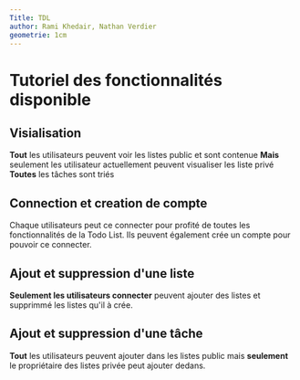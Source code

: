 ```yaml
---
Title: TDL
author: Rami Khedair, Nathan Verdier
geometrie: 1cm
---
```


# Tutoriel des fonctionnalités disponible

## Visialisation
**Tout** les utilisateurs peuvent voir les listes public et sont contenue
**Mais** seulement les utilisateur actuellement peuvent visualiser les liste privé
**Toutes** les tâches sont triés 

## Connection et creation de compte
Chaque utilisateurs peut ce connecter pour profité de toutes les fonctionnalités de la Todo List.
Ils peuvent également crée un compte pour pouvoir ce connecter.

## Ajout et suppression d'une liste
**Seulement les utilisateurs connecter** peuvent ajouter des listes et supprimmé les listes qu'il à crée.

## Ajout et suppression d'une tâche
**Tout** les utilisateurs peuvent ajouter dans les listes public mais **seulement** le propriétaire des listes privée peut ajouter dedans.

